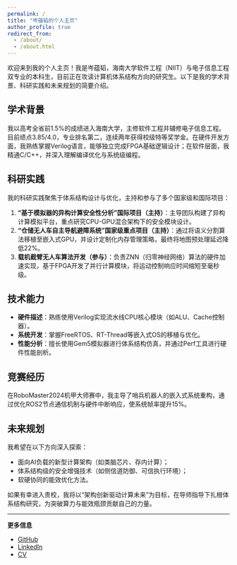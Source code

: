 ```yaml
---
permalink: /
title: "岑蕴韬的个人主页"
author_profile: true
redirect_from: 
  - /about/
  - /about.html
---
```


欢迎来到我的个人主页！我是岑蕴韬，海南大学软件工程（NIIT）与电子信息工程双专业的本科生，目前正在攻读计算机体系结构方向的研究生。以下是我的学术背景、科研实践和未来规划的简要介绍。

## 学术背景
我以高考全省前1.5%的成绩进入海南大学，主修软件工程并辅修电子信息工程。目前绩点3.85/4.0，专业排名第二，连续两年获得校级特等奖学金。在硬件开发方面，我熟练掌握Verilog语言，能够独立完成FPGA基础逻辑设计；在软件层面，我精通C/C++，并深入理解编译优化与系统级编程。

## 科研实践
我的科研实践聚焦于体系结构设计与优化，主持和参与了多个国家级和国际项目：
1. **“基于模拟器的异构计算安全性分析”国际项目（主持）**：主导团队构建了异构计算模拟平台，重点研究CPU-GPU混合架构下的安全模块设计。
2. **“仓储无人车自主导航避障系统”国家级重点项目（主持）**：通过将语义分割算法移植至嵌入式GPU，并设计定制化内存管理策略，最终将地图预处理延迟降低22%。
3. **载机截臂无人车算法开发（参与）**：负责ZNN（归零神经网络）算法的硬件加速实现，基于FPGA开发了并行计算模块，将运动控制响应时间缩短至毫秒级。

## 技术能力
- **硬件描述**：熟练使用Verilog实现流水线CPU核心模块（如ALU、Cache控制器）。
- **系统开发**：掌握FreeRTOS、RT-Thread等嵌入式OS的移植与优化。
- **性能分析**：擅长使用Gem5模拟器进行体系结构仿真，并通过Perf工具进行硬件性能剖析。

## 竞赛经历
在RoboMaster2024机甲大师赛中，我主导了哨兵机器人的嵌入式系统重构，通过优化ROS2节点通信机制与硬件中断响应，使系统帧率提升15%。

## 未来规划
我希望在以下方向深入探索：
- 面向AI负载的新型计算架构（如类脑芯片、存内计算）；
- 体系结构级的安全增强技术（如侧信道防御、可信执行环境）；
- 软硬协同的能效优化方法。

如果有幸进入贵校，我将以“架构创新驱动计算未来”为目标，在导师指导下扎根体系结构研究，为突破算力与能效瓶颈贡献自己的力量。

---

**更多信息**
- [GitHub](https://github.com/yourusername)
- [LinkedIn](https://linkedin.com/in/yourusername)
- [CV](/files/cv.pdf)

